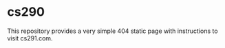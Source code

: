 # cs290

This repository provides a very simple 404 static page with instructions to
visit cs291.com.
